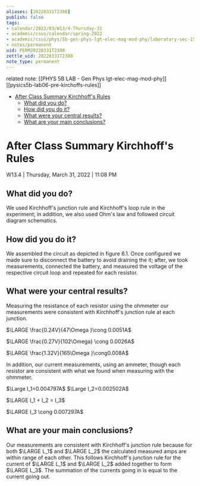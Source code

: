 ```yaml
---
aliases: [20220331T2308]
publish: false
tags:
- calendar/2022/03/W13/4-Thursday-31
- academic/csus/calendar/spring-2022
- academic/csus/phys/5b-gen-phys-lgt-elec-mag-mod-phy/laboratory-sec-15
- notes/permanent
uid: PERM20220331T2308
zettle_uid: 20220331T2308
note_type: permanent
---
```


related note: [[PHYS 5B LAB - Gen Phys lgt-elec-mag-mod-phy]] [[pysics5b-lab06-pre-kirchoffs-rules]]

- [After Class Summary Kirchhoff's Rules](#after-class-summary-kirchhoffs-rules)
  - [What did you do?](#what-did-you-do)
  - [How did you do it?](#how-did-you-do-it)
  - [What were your central results?](#what-were-your-central-results)
  - [What are your main conclusions?](#what-are-your-main-conclusions)

# After Class Summary Kirchhoff's Rules

 W13.4 | Thursday, March 31, 2022 | 11:08 PM

## What did you do?

We used Kirchhoff's junction rule and Kirchhoff's loop rule in the experiment; in addition, we also used Ohm's law and followed circuit diagram schematics.

## How did you do it?

We assembled the circuit as depicted in figure 6.1. Once configured we made sure to disconnect the battery to avoid draining the it; after, we took measurements, connected the battery, and measured the voltage of the respective circuit loop and repeated for each resistor.

## What were your central results?

Measuring the resistance of each resistor using the ohmmeter our measurements were consistent with Kirchhoff's junction rule at each junction.

$\LARGE \frac{0.24V}{47\Omega }\cong 0.0051A$

$\LARGE \frac{0.27V}{102\Omega} \cong 0.0026A$

$\LARGE \frac{1.32V}{165\Omega }\cong0.008A$

In addition, our current measurements, using an ammeter, though each resistor are consistent with what we found when measuring with the ohmmeter.

$\Large I_1=0.004797A$
$\Large I_2=0.002502A$

$\LARGE I_1 + I_2 = I_3$

$\LARGE I_3 \cong 0.007297A$

## What are your main conclusions?

Our measurements are consistent with Kirchhoff's junction rule because for both $\LARGE L_1$ and $\LARGE L_2$ the calculated measured amps are within range of each other.  This follows Kirchhoff's junction rule for the current of $\LARGE L_1$ and $\LARGE L_2$ added together to form $\LARGE L_3$.  The summation of the currents going in is equal to the current going out.
